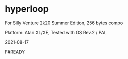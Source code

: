 # hyperloop
For Silly Venture 2k20 Summer Edition, 256 bytes compo

Platform: Atari XL/XE, Tested with OS Rev.2 / PAL

2021-08-17

F#READY

